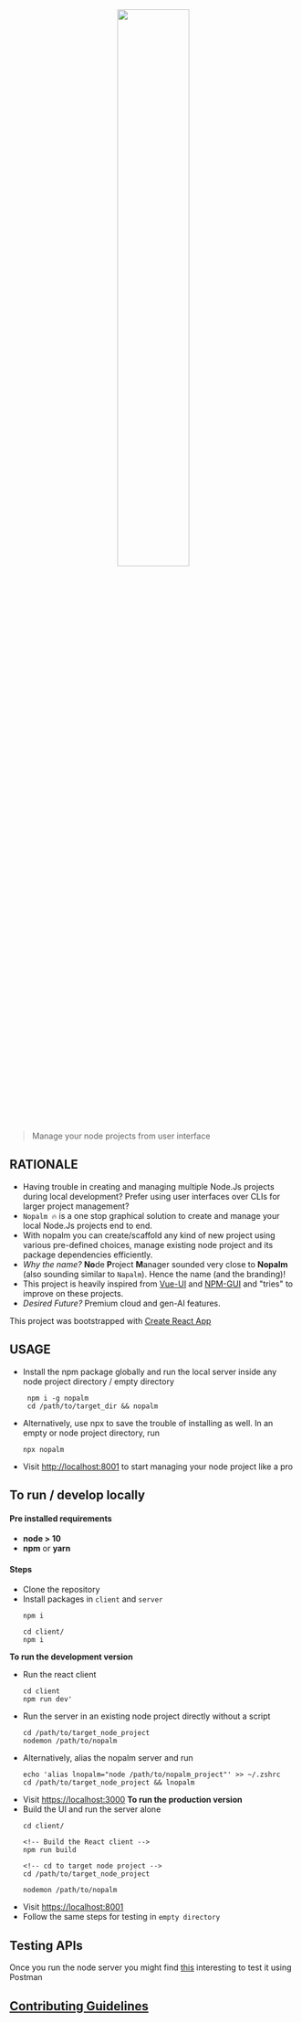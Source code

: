 <!-- [![Build Status: Linux](https://travis-ci.com/sindresorhus/got.svg?branch=master)](https://travis-ci.com/github/sindresorhus/got) -->
<!-- [![Downloads](https://img.shields.io/npm/dm/got.svg)](https://npmjs.com/got) -->
<!-- [![Install size](https://packagephobia.now.sh/badge?p=got)](https://packagephobia.now.sh/result?p=got) -->

<div align=center> <img src='./images/nopalm.png' width="50%" height="50%"> </div>

> Manage your node projects from user interface

## RATIONALE

* Having trouble in creating and managing multiple Node.Js projects during local development? Prefer using user interfaces over CLIs for larger project management?
* `Nopalm 🔥` is a one stop graphical solution to create and manage your local Node.Js projects end to end.
* With nopalm you can create/scaffold any kind of new project using various pre-defined choices, manage existing node project and its package dependencies efficiently.
* *Why the name?* **No**de **P**roject **M**anager sounded very close to **Nopalm** (also sounding similar to `Napalm`). Hence the name (and the branding)!
* This project is heavily inspired from [Vue-UI](https://cli.vuejs.org/dev-guide/ui-api.html) and [NPM-GUI](https://www.npmjs.com/package/npm-gui) and "tries" to improve on these projects.
* *Desired Future?* Premium cloud and gen-AI features.

This project was bootstrapped with [Create React App](https://github.com/facebook/create-react-app)

## USAGE

* Install the npm package globally and run the local server inside any node project directory / empty directory
   ```shell
    npm i -g nopalm
    cd /path/to/target_dir && nopalm
   ```
* Alternatively, use npx to save the trouble of installing as well. In an empty or node project directory, run
    ```shell
    npx nopalm
    ```
* Visit [http://localhost:8001](http://localhost:8001) to start managing your node project like a pro

## To run / develop locally

#### Pre installed requirements
- **node > 10**
- **npm** or **yarn**
#### Steps
* Clone the repository
* Install packages in `client` and `server`
    ```shell
    npm i

    cd client/
    npm i
    ```
**To run the development version**
* Run the react client
    ```shell
    cd client
    npm run dev'
* Run the server in an existing node project directly without a script
    ```shell
    cd /path/to/target_node_project
    nodemon /path/to/nopalm
    ```
* Alternatively, alias the nopalm server and run
    ```shell
    echo 'alias lnopalm="node /path/to/nopalm_project"' >> ~/.zshrc
    cd /path/to/target_node_project && lnopalm
    ```
* Visit [https://localhost:3000](https://localhost:3000)
  **To run the production version**
* Build the UI and run the server alone
    ```shell
    cd client/

    <!-- Build the React client -->
    npm run build

    <!-- cd to target node project -->
    cd /path/to/target_node_project
    
    nodemon /path/to/nopalm
    ```
* Visit [https://localhost:8001](https://localhost:8001)
* Follow the same steps for testing in `empty directory`

## Testing APIs

Once you run the node server you might find [this](lib/collection/README.md) interesting to test it using Postman

## [Contributing Guidelines](.github/CONTRIBUTING.md)
